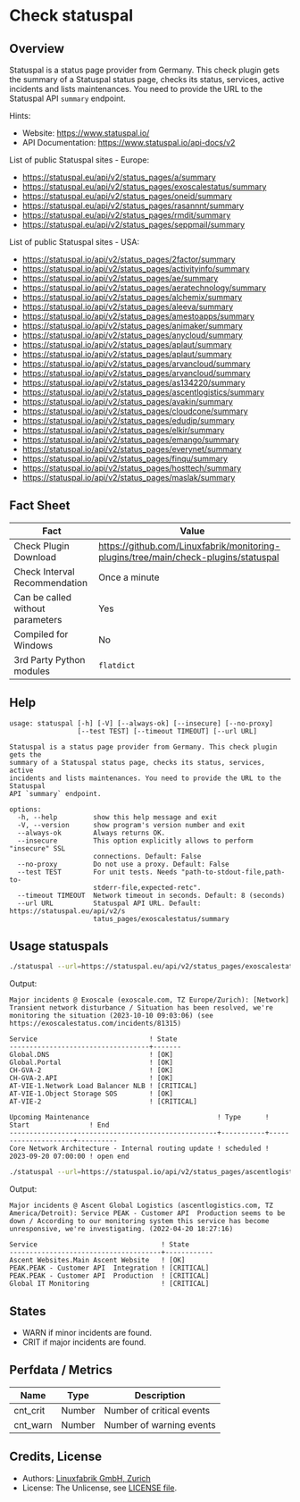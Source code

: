 # Check statuspal

## Overview

Statuspal is a status page provider from Germany. This check plugin gets the summary of a Statuspal status page, checks its status, services, active incidents and lists maintenances. You need to provide the URL to the Statuspal API `summary` endpoint.

Hints:

* Website: <https://www.statuspal.io/>
* API Documentation: <https://www.statuspal.io/api-docs/v2>

List of public Statuspal sites - Europe:

* <https://statuspal.eu/api/v2/status_pages/a/summary>
* <https://statuspal.eu/api/v2/status_pages/exoscalestatus/summary>
* <https://statuspal.eu/api/v2/status_pages/oneid/summary>
* <https://statuspal.eu/api/v2/status_pages/rasannnt/summary>
* <https://statuspal.eu/api/v2/status_pages/rmdit/summary>
* <https://statuspal.eu/api/v2/status_pages/seppmail/summary>

List of public Statuspal sites - USA:

* <https://statuspal.io/api/v2/status_pages/2factor/summary>
* <https://statuspal.io/api/v2/status_pages/activityinfo/summary>
* <https://statuspal.io/api/v2/status_pages/ae/summary>
* <https://statuspal.io/api/v2/status_pages/aeratechnology/summary>
* <https://statuspal.io/api/v2/status_pages/alchemix/summary>
* <https://statuspal.io/api/v2/status_pages/aleeva/summary>
* <https://statuspal.io/api/v2/status_pages/amestoapps/summary>
* <https://statuspal.io/api/v2/status_pages/animaker/summary>
* <https://statuspal.io/api/v2/status_pages/anycloud/summary>
* <https://statuspal.io/api/v2/status_pages/aplaut/summary>
* <https://statuspal.io/api/v2/status_pages/aplaut/summary>
* <https://statuspal.io/api/v2/status_pages/arvancloud/summary>
* <https://statuspal.io/api/v2/status_pages/arvancloud/summary>
* <https://statuspal.io/api/v2/status_pages/as134220/summary>
* <https://statuspal.io/api/v2/status_pages/ascentlogistics/summary>
* <https://statuspal.io/api/v2/status_pages/avakin/summary>
* <https://statuspal.io/api/v2/status_pages/cloudcone/summary>
* <https://statuspal.io/api/v2/status_pages/edudip/summary>
* <https://statuspal.io/api/v2/status_pages/elkir/summary>
* <https://statuspal.io/api/v2/status_pages/emango/summary>
* <https://statuspal.io/api/v2/status_pages/everynet/summary>
* <https://statuspal.io/api/v2/status_pages/finqu/summary>
* <https://statuspal.io/api/v2/status_pages/hosttech/summary>
* <https://statuspal.io/api/v2/status_pages/maslak/summary>


## Fact Sheet

| Fact | Value |
|----|----|
| Check Plugin Download                 | <https://github.com/Linuxfabrik/monitoring-plugins/tree/main/check-plugins/statuspal> |
| Check Interval Recommendation         | Once a minute |
| Can be called without parameters      | Yes |
| Compiled for Windows                  | No |
| 3rd Party Python modules              | `flatdict` |


## Help

```text
usage: statuspal [-h] [-V] [--always-ok] [--insecure] [--no-proxy]
                 [--test TEST] [--timeout TIMEOUT] [--url URL]

Statuspal is a status page provider from Germany. This check plugin gets the
summary of a Statuspal status page, checks its status, services, active
incidents and lists maintenances. You need to provide the URL to the Statuspal
API `summary` endpoint.

options:
  -h, --help         show this help message and exit
  -V, --version      show program's version number and exit
  --always-ok        Always returns OK.
  --insecure         This option explicitly allows to perform "insecure" SSL
                     connections. Default: False
  --no-proxy         Do not use a proxy. Default: False
  --test TEST        For unit tests. Needs "path-to-stdout-file,path-to-
                     stderr-file,expected-retc".
  --timeout TIMEOUT  Network timeout in seconds. Default: 8 (seconds)
  --url URL          Statuspal API URL. Default: https://statuspal.eu/api/v2/s
                     tatus_pages/exoscalestatus/summary
```

## Usage statuspals

```bash
./statuspal --url=https://statuspal.eu/api/v2/status_pages/exoscalestatus/summary
```

Output:

```text
Major incidents @ Exoscale (exoscale.com, TZ Europe/Zurich): [Network] Transient network disturbance / Situation has been resolved, we're monitoring the situation (2023-10-10 09:03:06) (see https://exoscalestatus.com/incidents/81315)

Service                            ! State 
-----------------------------------+-------
Global.DNS                         ! [OK]  
Global.Portal                      ! [OK]  
CH-GVA-2                           ! [OK]  
CH-GVA-2.API                       ! [OK]  
AT-VIE-1.Network Load Balancer NLB ! [CRITICAL] 
AT-VIE-1.Object Storage SOS        ! [OK]       
AT-VIE-2                           ! [CRITICAL] 

Upcoming Maintenance                                ! Type      ! Start               ! End      
----------------------------------------------------+-----------+---------------------+----------
Core Network Architecture - Internal routing update ! scheduled ! 2023-09-20 07:00:00 ! open end
```

```bash
./statuspal --url=https://statuspal.io/api/v2/status_pages/ascentlogistics/summary
```

Output:

```text
Major incidents @ Ascent Global Logistics (ascentlogistics.com, TZ America/Detroit): Service PEAK - Customer API  Production seems to be down / According to our monitoring system this service has become unresponsive, we're investigating. (2022-04-20 18:27:16)

Service                               ! State      
--------------------------------------+------------
Ascent Websites.Main Ascent Website   ! [OK]       
PEAK.PEAK - Customer API  Integration ! [CRITICAL] 
PEAK.PEAK - Customer API  Production  ! [CRITICAL] 
Global IT Monitoring                  ! [CRITICAL]
```


## States

* WARN if minor incidents are found.
* CRIT if major incidents are found.


## Perfdata / Metrics

| Name     | Type   | Description               |
|----------|--------|---------------------------|
| cnt_crit | Number | Number of critical events |
| cnt_warn | Number | Number of warning events  |


## Credits, License

* Authors: [Linuxfabrik GmbH, Zurich](https://www.linuxfabrik.ch)
* License: The Unlicense, see [LICENSE file](https://unlicense.org/).
